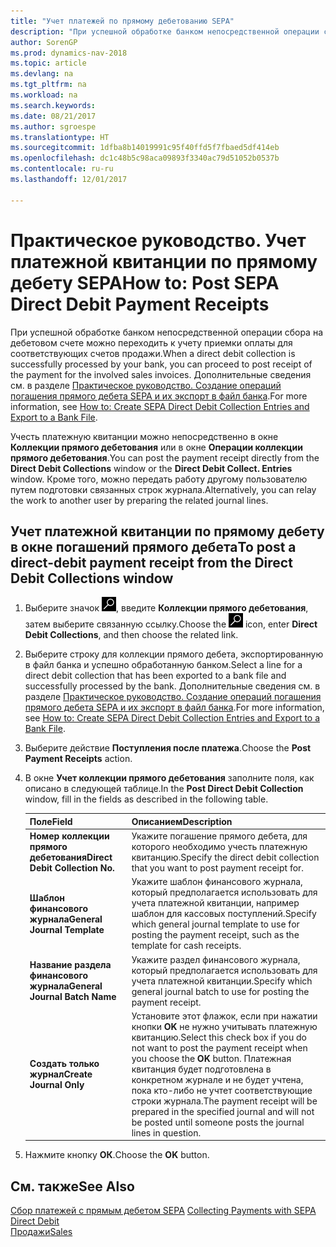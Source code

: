 ```yaml
---
title: "Учет платежей по прямому дебетованию SEPA"
description: "При успешной обработке банком непосредственной операции сбора на дебетовом счете можно переходить к учету приемки оплаты для соответствующих счетов продажи."
author: SorenGP
ms.prod: dynamics-nav-2018
ms.topic: article
ms.devlang: na
ms.tgt_pltfrm: na
ms.workload: na
ms.search.keywords: 
ms.date: 08/21/2017
ms.author: sgroespe
ms.translationtype: HT
ms.sourcegitcommit: 1dfba8b14019991c95f40ffd5f7fbaed5df414eb
ms.openlocfilehash: dc1c48b5c98aca09893f3340ac79d51052b0537b
ms.contentlocale: ru-ru
ms.lasthandoff: 12/01/2017

---
```

# <a name="how-to-post-sepa-direct-debit-payment-receipts"></a><span data-ttu-id="7132e-103">Практическое руководство. Учет платежной квитанции по прямому дебету SEPA</span><span class="sxs-lookup"><span data-stu-id="7132e-103">How to: Post SEPA Direct Debit Payment Receipts</span></span>
<span data-ttu-id="7132e-104">При успешной обработке банком непосредственной операции сбора на дебетовом счете можно переходить к учету приемки оплаты для соответствующих счетов продажи.</span><span class="sxs-lookup"><span data-stu-id="7132e-104">When a direct debit collection is successfully processed by your bank, you can proceed to post receipt of the payment for the involved sales invoices.</span></span> <span data-ttu-id="7132e-105">Дополнительные сведения см. в разделе [Практическое руководство. Создание операций погашения прямого дебета SEPA и их экспорт в файл банка](finance-how-create-sepa-direct-debit-collection-entries-export-bank-file.md).</span><span class="sxs-lookup"><span data-stu-id="7132e-105">For more information, see [How to: Create SEPA Direct Debit Collection Entries and Export to a Bank File](finance-how-create-sepa-direct-debit-collection-entries-export-bank-file.md).</span></span>  

<span data-ttu-id="7132e-106">Учесть платежную квитанции можно непосредственно в окне **Коллекции прямого дебетования** или в окне **Операции коллекции прямого дебетования**.</span><span class="sxs-lookup"><span data-stu-id="7132e-106">You can post the payment receipt directly from the **Direct Debit Collections** window or the **Direct Debit Collect. Entries** window.</span></span> <span data-ttu-id="7132e-107">Кроме того, можно передать работу другому пользователю путем подготовки связанных строк журнала.</span><span class="sxs-lookup"><span data-stu-id="7132e-107">Alternatively, you can relay the work to another user by preparing the related journal lines.</span></span>  

## <a name="to-post-a-direct-debit-payment-receipt-from-the-direct-debit-collections-window"></a><span data-ttu-id="7132e-108">Учет платежной квитанции по прямому дебету в окне погашений прямого дебета</span><span class="sxs-lookup"><span data-stu-id="7132e-108">To post a direct-debit payment receipt from the Direct Debit Collections window</span></span>  
1. <span data-ttu-id="7132e-109">Выберите значок ![Поиск страницы или отчета](media/ui-search/search_small.png "Значок поиска страницы или отчета"), введите **Коллекции прямого дебетования**, затем выберите связанную ссылку.</span><span class="sxs-lookup"><span data-stu-id="7132e-109">Choose the ![Search for Page or Report](media/ui-search/search_small.png "Search for Page or Report icon") icon, enter **Direct Debit Collections**, and then choose the related link.</span></span>  
2. <span data-ttu-id="7132e-110">Выберите строку для коллекции прямого дебета, экспортированную в файл банка и успешно обработанную банком.</span><span class="sxs-lookup"><span data-stu-id="7132e-110">Select a line for a direct debit collection that has been exported to a bank file and successfully processed by the bank.</span></span> <span data-ttu-id="7132e-111">Дополнительные сведения см. в разделе [Практическое руководство. Создание операций погашения прямого дебета SEPA и их экспорт в файл банка](finance-how-create-sepa-direct-debit-collection-entries-export-bank-file.md).</span><span class="sxs-lookup"><span data-stu-id="7132e-111">For more information, see [How to: Create SEPA Direct Debit Collection Entries and Export to a Bank File](finance-how-create-sepa-direct-debit-collection-entries-export-bank-file.md).</span></span>  
3. <span data-ttu-id="7132e-112">Выберите действие **Поступления после платежа**.</span><span class="sxs-lookup"><span data-stu-id="7132e-112">Choose the **Post Payment Receipts** action.</span></span>  
4. <span data-ttu-id="7132e-113">В окне **Учет коллекции прямого дебетования** заполните поля, как описано в следующей таблице.</span><span class="sxs-lookup"><span data-stu-id="7132e-113">In the **Post Direct Debit Collection** window, fill in the fields as described in the following table.</span></span>  

    |<span data-ttu-id="7132e-114">Поле</span><span class="sxs-lookup"><span data-stu-id="7132e-114">Field</span></span>|<span data-ttu-id="7132e-115">Описанием</span><span class="sxs-lookup"><span data-stu-id="7132e-115">Description</span></span>|  
    |---------------------------------|---------------------------------------|  
    |<span data-ttu-id="7132e-116">**Номер коллекции прямого дебетования**</span><span class="sxs-lookup"><span data-stu-id="7132e-116">**Direct Debit Collection No.**</span></span>|<span data-ttu-id="7132e-117">Укажите погашение прямого дебета, для которого необходимо учесть платежную квитанцию.</span><span class="sxs-lookup"><span data-stu-id="7132e-117">Specify the direct debit collection that you want to post payment receipt for.</span></span>|  
    |<span data-ttu-id="7132e-118">**Шаблон финансового журнала**</span><span class="sxs-lookup"><span data-stu-id="7132e-118">**General Journal Template**</span></span>|<span data-ttu-id="7132e-119">Укажите шаблон финансового журнала, который предполагается использовать для учета платежной квитанции, например шаблон для кассовых поступлений.</span><span class="sxs-lookup"><span data-stu-id="7132e-119">Specify which general journal template to use for posting the payment receipt, such as the template for cash receipts.</span></span>|  
    |<span data-ttu-id="7132e-120">**Название раздела финансового журнала**</span><span class="sxs-lookup"><span data-stu-id="7132e-120">**General Journal Batch Name**</span></span>|<span data-ttu-id="7132e-121">Укажите раздел финансового журнала, который предполагается использовать для учета платежной квитанции.</span><span class="sxs-lookup"><span data-stu-id="7132e-121">Specify which general journal batch to use for posting the payment receipt.</span></span>|  
    |<span data-ttu-id="7132e-122">**Создать только журнал**</span><span class="sxs-lookup"><span data-stu-id="7132e-122">**Create Journal Only**</span></span>|<span data-ttu-id="7132e-123">Установите этот флажок, если при нажатии кнопки **OK** не нужно учитывать платежную квитанцию.</span><span class="sxs-lookup"><span data-stu-id="7132e-123">Select this check box if you do not want to post the payment receipt when you choose the **OK** button.</span></span> <span data-ttu-id="7132e-124">Платежная квитанция будет подготовлена в конкретном журнале и не будет учтена, пока кто-либо не учтет соответствующие строки журнала.</span><span class="sxs-lookup"><span data-stu-id="7132e-124">The payment receipt will be prepared in the specified journal and will not be posted until someone posts the journal lines in question.</span></span>|  

5. <span data-ttu-id="7132e-125">Нажмите кнопку **ОК**.</span><span class="sxs-lookup"><span data-stu-id="7132e-125">Choose the **OK** button.</span></span>  

## <a name="see-also"></a><span data-ttu-id="7132e-126">См. также</span><span class="sxs-lookup"><span data-stu-id="7132e-126">See Also</span></span>  
 <span data-ttu-id="7132e-127">[Сбор платежей с прямым дебетом SEPA](finance-collect-payments-with-sepa-direct-debit.md) </span><span class="sxs-lookup"><span data-stu-id="7132e-127">[Collecting Payments with SEPA Direct Debit](finance-collect-payments-with-sepa-direct-debit.md) </span></span>  
 [<span data-ttu-id="7132e-128">Продажи</span><span class="sxs-lookup"><span data-stu-id="7132e-128">Sales</span></span>](sales-manage-sales.md)


